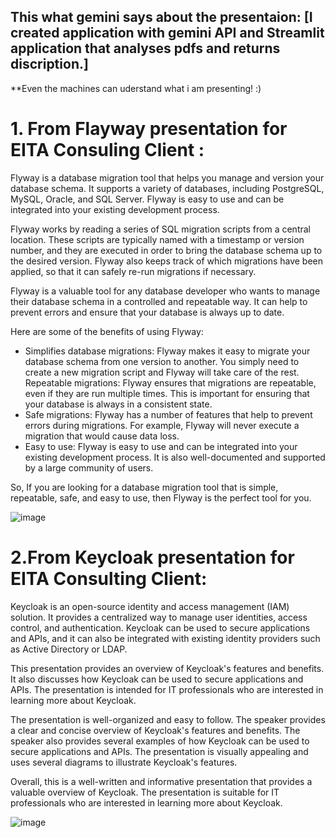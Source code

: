 ## This what gemini says about the presentaion: [I created application with gemini API and Streamlit application that analyses pdfs and returns discription.]
**Even the machines can uderstand what i am presenting! :)

# 1. From Flayway presentation for EITA Consuling Client :


Flyway is a database migration tool that helps you manage and version your database schema. It supports a variety of databases, including PostgreSQL, MySQL, Oracle, and SQL Server. Flyway is easy to use and can be integrated into your existing development process.

Flyway works by reading a series of SQL migration scripts from a central location. These scripts are typically named with a timestamp or version number, and they are executed in order to bring the database schema up to the desired version. Flyway also keeps track of which migrations have been applied, so that it can safely re-run migrations if necessary.

Flyway is a valuable tool for any database developer who wants to manage their database schema in a controlled and repeatable way. It can help to prevent errors and ensure that your database is always up to date.

Here are some of the benefits of using Flyway:

* Simplifies database migrations: Flyway makes it easy to migrate your database schema from one version to another. You simply need to create a new migration script and Flyway will take care of the rest.
Repeatable migrations: Flyway ensures that migrations are repeatable, even if they are run multiple times. This is important for ensuring that your database is always in a consistent state.
* Safe migrations: Flyway has a number of features that help to prevent errors during migrations. For example, Flyway will never execute a migration that would cause data loss.
* Easy to use: Flyway is easy to use and can be integrated into your existing development process. It is also well-documented and supported by a large community of users.
  
 So, If you are looking for a database migration tool that is simple, repeatable, safe, and easy to use, then Flyway is the perfect tool for you.

 
 
![image](https://github.com/hjaiej-mohamed/presentations/assets/140017367/326a7941-ad4f-420b-b610-5c9123b8c074)



# 2.From Keycloak presentation for EITA Consulting Client:

Keycloak is an open-source identity and access management (IAM) solution. It provides a centralized way to manage user identities, access control, and authentication. Keycloak can be used to secure applications and APIs, and it can also be integrated with existing identity providers such as Active Directory or LDAP.

This presentation provides an overview of Keycloak's features and benefits. It also discusses how Keycloak can be used to secure applications and APIs. The presentation is intended for IT professionals who are interested in learning more about Keycloak.

The presentation is well-organized and easy to follow. The speaker provides a clear and concise overview of Keycloak's features and benefits. The speaker also provides several examples of how Keycloak can be used to secure applications and APIs. The presentation is visually appealing and uses several diagrams to illustrate Keycloak's features.

Overall, this is a well-written and informative presentation that provides a valuable overview of Keycloak. The presentation is suitable for IT professionals who are interested in learning more about Keycloak.


![image](https://github.com/hjaiej-mohamed/presentations/assets/140017367/276d5d18-6753-4bdd-b9b5-548b551eada8)

